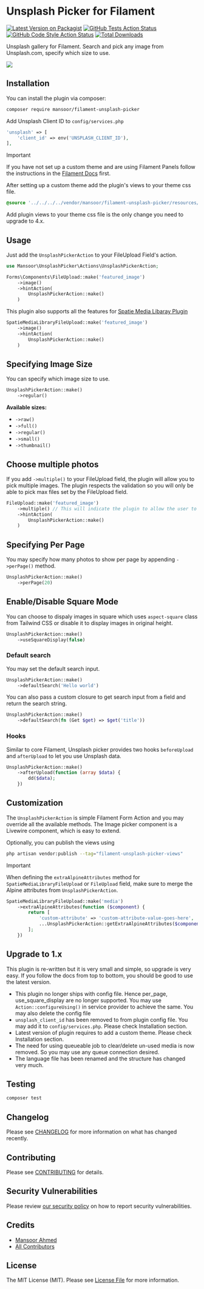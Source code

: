 # Unsplash Picker for Filament

[![Latest Version on Packagist](https://img.shields.io/packagist/v/mansoor/filament-unsplash-picker.svg?style=flat-square)](https://packagist.org/packages/mansoor/filament-unsplash-picker)
[![GitHub Tests Action Status](https://img.shields.io/github/actions/workflow/status/mansoor/filament-unsplash-picker/run-tests.yml?branch=main&label=tests&style=flat-square)](https://github.com/mansoor/filament-unsplash-picker/actions?query=workflow%3Arun-tests+branch%3Amain)
[![GitHub Code Style Action Status](https://img.shields.io/github/actions/workflow/status/mansoor/filament-unsplash-picker/fix-php-code-styling.yml?branch=main&label=code%20style&style=flat-square)](https://github.com/mansoor/filament-unsplash-picker/actions?query=workflow%3A"Fix+PHP+code+styling"+branch%3Amain)
[![Total Downloads](https://img.shields.io/packagist/dt/mansoor/filament-unsplash-picker.svg?style=flat-square)](https://packagist.org/packages/mansoor/filament-unsplash-picker)

Unsplash gallery for Filament. Search and pick any image from Unsplash.com, specify which size to use.

![](./screenshot.jpg)

## Installation

You can install the plugin via composer:

```bash
composer require mansoor/filament-unsplash-picker
```

Add Unsplash Client ID to `config/services.php`

```php
'unsplash' => [
    'client_id' => env('UNSPLASH_CLIENT_ID'),
],
```

> [!IMPORTANT]
> If you have not set up a custom theme and are using Filament Panels follow the instructions in the [Filament Docs](https://filamentphp.com/docs/4.x/styling/overview#creating-a-custom-theme) first.

After setting up a custom theme add the plugin's views to your theme css file.

```css
@source '../../../../vendor/mansoor/filament-unsplash-picker/resources/**/*.blade.php';
```

Add plugin views to your theme css file is the only change you need to upgrade to 4.x.

## Usage

Just add the `UnsplashPickerAction` to your FileUpload Field's action.

```php
use Mansoor\UnsplashPicker\Actions\UnsplashPickerAction;

Forms\Components\FileUpload::make('featured_image')
    ->image()
    ->hintAction(
        UnsplashPickerAction::make()
    )
```

This plugin also supports all the features for [Spatie Media Libaray Plugin](https://filamentphp.com/plugins/filament-spatie-media-library)

```php
SpatieMediaLibraryFileUpload::make('featured_image')
    ->image()
    ->hintAction(
        UnsplashPickerAction::make()
    )
```

## Specifying Image Size

You can specify which image size to use.

```php
UnsplashPickerAction::make()
    ->regular()
```

**Available sizes:**

-   `->raw()`
-   `->full()`
-   `->regular()`
-   `->small()`
-   `->thumbnail()`

## Choose multiple photos

If you add `->multiple()` to your FileUpload field, the plugin will allow you to pick multiple images. The plugin respects the validation so you will only be able to pick max files set by the FileUpload field.

```php
FileUpload::make('featured_image')
    ->multiple() // This will indicate the plugin to allow the user to pick multiple files
    ->hintAction(
        UnsplashPickerAction::make()
    )
```

## Specifying Per Page

You may specify how many photos to show per page by appending `->perPage()` method.

```php
UnsplashPickerAction::make()
    ->perPage(20)
```

## Enable/Disable Square Mode

You can choose to dispaly images in square which uses `aspect-square` class from Tailwind CSS or disable it to display images in original height.

```php
UnsplashPickerAction::make()
    ->useSquareDisplay(false)
```

### Default search

You may set the default search input.

```php
UnsplashPickerAction::make()
    ->defaultSearch('Hello world')
```

You can also pass a custom closure to get search input from a field and return the search string.

```php
UnsplashPickerAction::make()
    ->defaultSearch(fn (Get $get) => $get('title'))
```

### Hooks

Similar to core Filament, Unsplash picker provides two hooks `beforeUpload` and `afterUpload` to let you use Unsplash data.

```php
UnsplashPickerAction::make()
    ->afterUpload(function (array $data) {
        dd($data);
    })
```

## Customization

The `UnsplashPickerAction` is simple Filament Form Action and you may override all the available methods. The Image picker component is a Livewire component, which is easy to extend.

Optionally, you can publish the views using

```bash
php artisan vendor:publish --tag="filament-unsplash-picker-views"
```

> [!IMPORTANT]
> When defining the `extraAlpineAttributes` method for `SpatieMediaLibraryFileUpload` or `FileUpload` field, make sure to merge the Alpine attributes from `UnsplashPickerAction`.

```php
SpatieMediaLibraryFileUpload::make('media')
    ->extraAlpineAttributes(function ($component) {
        return [
            'custom-attribute' => 'custom-attribute-value-goes-here',
            ...UnsplashPickerAction::getExtraAlpineAttributes($component),
        ];
    })
```

## Upgrade to 1.x

This plugin is re-written but it is very small and simple, so upgrade is very easy. If you follow the docs from top to bottom, you should be good to use the latest version.

-   This plugin no longer ships with config file. Hence per_page, use_square_display are no longer supported. You may use `Action::configureUsing()` in service provider to achieve the same. You may also delete the config file
-   `unsplash_client_id` has been removed to from plugin config file. You may add it to `config/services.php`. Please check Installation section.
-   Latest version of plugin requires to add a custom theme. Please check Installation section.
-   The need for using queueable job to clear/delete un-used media is now removed. So you may use any queue connection desired.
-   The language file has been renamed and the structure has changed very much.

## Testing

```bash
composer test
```

## Changelog

Please see [CHANGELOG](CHANGELOG.md) for more information on what has changed recently.

## Contributing

Please see [CONTRIBUTING](.github/CONTRIBUTING.md) for details.

## Security Vulnerabilities

Please review [our security policy](../../security/policy) on how to report security vulnerabilities.

## Credits

-   [Mansoor Ahmed](https://github.com/mansoorkhan96)
-   [All Contributors](../../contributors)

## License

The MIT License (MIT). Please see [License File](LICENSE.md) for more information.
